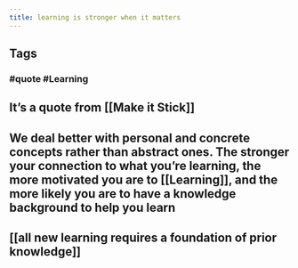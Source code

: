 ```yaml
---
title: learning is stronger when it matters
---
```


## Tags
### #quote #Learning
## It’s a quote from [[Make it Stick]]
## We deal better with personal and concrete concepts rather than abstract ones. The stronger your connection to what you’re learning, the more motivated you are to [[Learning]], and the more likely you are to have a knowledge background to help you learn
## [[all new learning requires a foundation of prior knowledge]]
